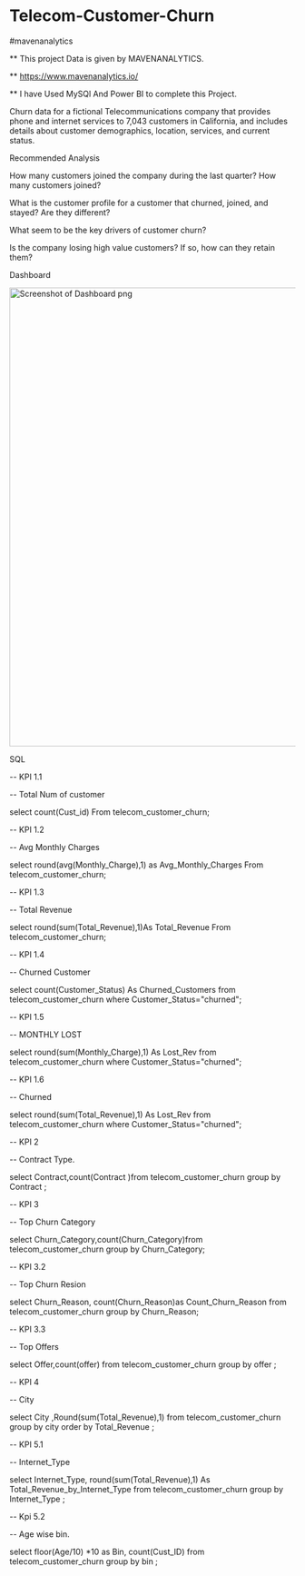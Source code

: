 # Telecom-Customer-Churn

#mavenanalytics 

** This project Data is given by MAVENANALYTICS.

** https://www.mavenanalytics.io/

** I have Used MySQl And Power BI to complete this Project.

Churn data for a fictional Telecommunications company that provides phone and internet services to 7,043 customers in California, and includes details about customer demographics, location, services, and current status.

Recommended Analysis

How many customers joined the company during the last quarter? How many customers joined?

What is the customer profile for a customer that churned, joined, and stayed? Are they different?

What seem to be the key drivers of customer churn?

Is the company losing high value customers? If so, how can they retain them?

Dashboard

<img width="808" alt="Screenshot of Dashboard png" src="https://github.com/PrasadPachu/Telecom-Customer-Churn/assets/104089846/756f3b2d-6a29-4041-94ca-82c949fe46cb">


SQL


-- KPI 1.1

-- Total Num of customer


select count(Cust_id) From telecom_customer_churn;


-- KPI 1.2

-- Avg Monthly Charges


select round(avg(Monthly_Charge),1) as Avg_Monthly_Charges From telecom_customer_churn;


-- KPI 1.3


-- Total Revenue


select round(sum(Total_Revenue),1)As Total_Revenue From telecom_customer_churn;


-- KPI 1.4

-- Churned Customer


select   count(Customer_Status) As Churned_Customers 
from telecom_customer_churn
where Customer_Status="churned";


-- KPI 1.5

-- MONTHLY LOST

select round(sum(Monthly_Charge),1) As Lost_Rev from telecom_customer_churn
where Customer_Status="churned";

-- KPI 1.6

-- Churned


select round(sum(Total_Revenue),1) As Lost_Rev from telecom_customer_churn
where Customer_Status="churned";

-- KPI 2

-- Contract Type.

select Contract,count(Contract )from telecom_customer_churn group by Contract ;

-- KPI 3

-- Top Churn Category 

select Churn_Category,count(Churn_Category)from telecom_customer_churn 
group by Churn_Category;


-- KPI 3.2

-- Top Churn Resion 

select Churn_Reason, count(Churn_Reason)as Count_Churn_Reason from telecom_customer_churn 
group by Churn_Reason;

-- KPI 3.3

-- Top Offers

select Offer,count(offer) from telecom_customer_churn
group by offer ;


-- KPI 4

-- City 

select City ,Round(sum(Total_Revenue),1) from telecom_customer_churn
group by city
order by Total_Revenue 
;

-- KPI 5.1

-- Internet_Type

select Internet_Type, round(sum(Total_Revenue),1) As Total_Revenue_by_Internet_Type from telecom_customer_churn
group by Internet_Type ;

-- Kpi 5.2

-- Age wise bin.

select floor(Age/10) *10  as Bin, count(Cust_ID) from telecom_customer_churn group by bin ;

